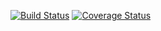 [![Build Status](https://travis-ci.org/tamada/kotlin_example.svg?branch=master)](https://travis-ci.org/tamada/kotlin_example)
[![Coverage Status](https://coveralls.io/repos/github/tamada/kotlin_example/badge.svg?branch=master)](https://coveralls.io/github/tamada/kotlin_example?branch=master)

